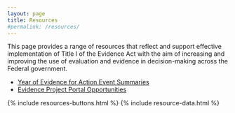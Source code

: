 ```yaml
---
layout: page
title: Resources
#permalink: /resources/
---
```


<section class="usa-graphic-list">
  <div class="grid-container margin-0 padding-0">
    <div class="usa-graphic-list__row grid-row grid-gap">
    <p class="margin-bottom-0">This page provides a range of resources that reflect and support effective implementation of Title I of the Evidence Act with the aim of increasing and improving the use of evaluation and evidence in decision-making across the Federal government.</p>
    <div class="margin-left-3 margin-bottom-4">
        <ul>
            <li><a href="{{site.baseurl}}/resources/#resource=*&role=.year-of-evidence&content=*&year=*">Year of Evidence for Action Event Summaries</a></li>
            <li><a href="{{site.baseurl}}/resources/#resource=.portal-opportunities&role=*&content=*&year=*">Evidence Project Portal Opportunities</a></li>
        </ul>    
     </div>   
     </div>
  </div>
</section>

<section class="usa-graphic-list margin-bottom-4">
  <div class="grid-container margin-0 padding-0">
    <div class="usa-graphic-list__row grid-row grid-gap">
      {% include resources-buttons.html %}  
      {% include resource-data.html %}
    </div>
  </div>
</section>


